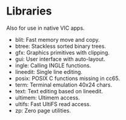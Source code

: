 Libraries
=========

Also for use in native VIC apps.

* blit:     Fast memory move and copy.
* btree:    Stackless sorted binary trees.
* gfx:      Graphics primitives with clipping.
* gui:      User interface with auto-layout.
* ingle:    Calling INGLE functions.
* lineedit: Single line editing.
* posix:    POSIX C functions missing in cc65.
* term:     Terminal emulation 40x24 chars.
* text:     Text editing based on lineedit.
* ultimem:  Ultimem access.
* ultifs:   Fast UltiFS read access.
* zp:       Zero page utilities.
